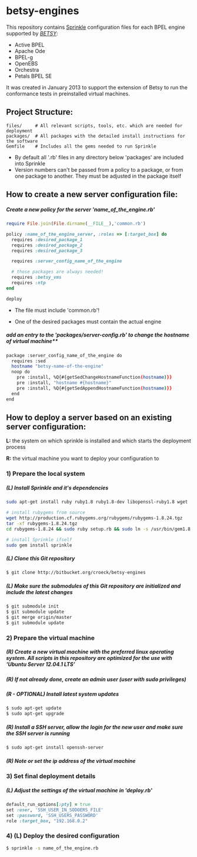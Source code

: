 betsy-engines
=============

This repository contains [Sprinkle](https://github.com/crafterm/sprinkle) configuration files for each BPEL engine supported by *[BETSY](https://github.com/uniba-dsg/betsy)*:

* Active BPEL
* Apache Ode
* BPEL-g
* OpenEBS
* Orchestra
* Petals BPEL SE

It was created in January 2013 to support the extension of Betsy to run the conformance tests in preinstalled virtual machines.

## Project Structure:

    files/     # All relevant scripts, tools, etc. which are needed for deployment
    packages/  # All packages with the detailed install instructions for the software
    Gemfile    # Includes all the gems needed to run Sprinkle


* By default all '.rb' files in any directory below 'packages' are included into Sprinkle
* Version numbers can't be passed from a policy to a package, or from one package to another. They must be adjusted in the package itself


## How to create a new server configuration file:

##### Create a new policy for the server 'name_of_the_engine.rb'

```ruby
require File.join(File.dirname(__FILE__),'common.rb')

policy :name_of_the_engine_server, :roles => [:target_box] do
  requires :desired_package_1
  requires :desired_package_2
  requires :desired_package_3

  requires :server_config_name_of_the_engine

  # those packages are always needed!
  requires :betsy_vms
  requires :ntp
end

deploy
```

* The file must include 'common.rb'!

* One of the desired packages must contain the actual engine

##### add an entry to the 'packages/server-config.rb' to change the hostname of virtual machine**

```bash
package :server_config_name_of_the_engine do
  requires :sed
  hostname "betsy-name-of-the-engine"
  noop do
    pre :install, %Q{#{getSedChangeHostnameFunction(hostname)}}
    pre :install, "hostname #{hostname}"
    pre :install, %Q{#{getSedAppendHostnameFunction(hostname)}}
  end
end
```

## How to deploy a server based on an existing server configuration:

__L:__
the system on which sprinkle is installed and which starts the deployment process

__R:__
the virtual machine you want to deploy your configuration to

### 1) Prepare the local system

##### (L) Install Sprinkle and it's dependencies

```bash
sudo apt-get install ruby ruby1.8 ruby1.8-dev libopenssl-ruby1.8 wget

# install rubygems from source
wget http://production.cf.rubygems.org/rubygems/rubygems-1.8.24.tgz
tar -xf rubygems-1.8.24.tgz
cd rubygems-1.8.24 && sudo ruby setup.rb && sudo ln -s /usr/bin/gem1.8 /usr/bin/gem

# install Sprinkle ifself
sudo gem install sprinkle
```

##### (L) Clone this Git repository

```bash
$ git clone http://bitbucket.org/croeck/betsy-engines
```

##### (L) Make sure the submodules of this Git repository are initialized and include the latest changes

```bash
$ git submodule init
$ git submodule update
$ git merge origin/master
$ git submodule update
```

### 2) Prepare the virtual machine

##### (R) Create a new virtual machine with the preferred linux operating system. All scripts in this repository are optimized for the use with 'Ubuntu Server 12.04.1 LTS'

##### (R) If not already done, create an admin user (user with sudo privileges)

##### (R - OPTIONAL) Install latest system updates

```bash
$ sudo apt-get update
$ sudo apt-get upgrade
```

##### (R) Install a SSH server, allow the login for the new user and make sure the SSH server is running

```bash
$ sudo apt-get install openssh-server
```

##### (R) Note or set the ip address of the virtual machine

### 3) Set final deployment details

##### (L) Adjust the settings of the virtual machine in 'deploy.rb'

```ruby
default_run_options[:pty] = true
set :user, 'SSH_USER_IN_SODOERS_FILE'
set :password, 'SSH_USERS_PASSWORD'
role :target_box, "192.168.0.2"
```

### 4) (L) Deploy the desired configuration

```bash
$ sprinkle -s name_of_the_engine.rb
```
